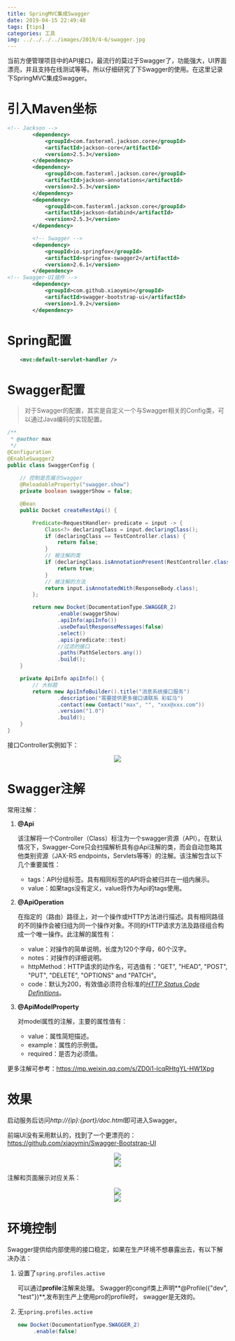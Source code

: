 ```yaml
---
title: SpringMVC集成Swagger
date: 2019-04-15 22:49:48
tags: [tips]
categories: 工具
img: ../../../../images/2019/4-6/swagger.jpg
---
```


当前方便管理项目中的API接口，最流行的莫过于Swagger了，功能强大，UI界面漂亮，并且支持在线测试等等。所以仔细研究了下Swagger的使用。在这里记录下SpringMVC集成Swagger。<!-- more -->

# 引入Maven坐标

```xml
<!-- Jackson -->
        <dependency>
            <groupId>com.fasterxml.jackson.core</groupId>
            <artifactId>jackson-core</artifactId>
            <version>2.5.3</version>
        </dependency>
        <dependency>
            <groupId>com.fasterxml.jackson.core</groupId>
            <artifactId>jackson-annotations</artifactId>
            <version>2.5.3</version>
        </dependency>
        <dependency>
            <groupId>com.fasterxml.jackson.core</groupId>
            <artifactId>jackson-databind</artifactId>
            <version>2.5.3</version>
        </dependency>

        <!-- Swagger -->
        <dependency>
            <groupId>io.springfox</groupId>
            <artifactId>springfox-swagger2</artifactId>
            <version>2.6.1</version>
        </dependency>
<!-- Swagger-UI插件 -->
        <dependency>
            <groupId>com.github.xiaoymin</groupId>
            <artifactId>swagger-bootstrap-ui</artifactId>
            <version>1.9.2</version>
        </dependency>
```

# Spring配置

```xml
    <mvc:default-servlet-handler />
```

# Swagger配置

> 对于Swagger的配置，其实是自定义一个与Swagger相关的Config类，可以通过Java编码的实现配置。

```java
/**
 * @author max
 */
@Configuration
@EnableSwagger2
public class SwaggerConfig {
		
  	// 控制是否展示Swagger
    @ReloadableProperty("swagger.show")
    private boolean swaggerShow = false;

    @Bean
    public Docket createRestApi() {

        Predicate<RequestHandler> predicate = input -> {
            Class<?> declaringClass = input.declaringClass();
            if (declaringClass == TestController.class) {
                return false;
            }
            // 被注解的类
            if (declaringClass.isAnnotationPresent(RestController.class)) {
                return true;
            }
            // 被注解的方法
            return input.isAnnotatedWith(ResponseBody.class);
        };

        return new Docket(DocumentationType.SWAGGER_2)
                .enable(swaggerShow)
                .apiInfo(apiInfo())
                .useDefaultResponseMessages(false)
                .select()
                .apis(predicate::test)
                //过滤的接口
                .paths(PathSelectors.any())
                .build();
    }

    private ApiInfo apiInfo() {
        // 大标题
        return new ApiInfoBuilder().title("消息系统接口服务")
                .description("需要提供更多接口请联系 彩虹马")
                .contact(new Contact("max", "", "xxx@xxx.com"))
                .version("1.0")
                .build();
    }
}
```

接口Controller实例如下：

<div align=center><img src="../../../../images/2019/4-6/swagger-1.png" algin="center"/></div>

# Swagger注解

常用注解：

1. **@Api**

   该注解将一个Controller（Class）标注为一个swagger资源（API）。在默认情况下，Swagger-Core只会扫描解析具有@Api注解的类，而会自动忽略其他类别资源（JAX-RS endpoints，Servlets等等）的注解。该注解包含以下几个重要属性：

   - tags：API分组标签。具有相同标签的API将会被归并在一组内展示。
   - value：如果tags没有定义，value将作为Api的tags使用。

2. **@ApiOperation**

   在指定的（路由）路径上，对一个操作或HTTP方法进行描述。具有相同路径的不同操作会被归组为同一个操作对象。不同的HTTP请求方法及路径组合构成一个唯一操作。此注解的属性有：

   - value：对操作的简单说明，长度为120个字母，60个汉字。
   - notes：对操作的详细说明。
   - httpMethod：HTTP请求的动作名，可选值有："GET", "HEAD", "POST", "PUT", "DELETE", "OPTIONS" and "PATCH"。
   - code：默认为200，有效值必须符合标准的[*HTTP Status Code Definitions*](https://link.jianshu.com?t=http://www.w3.org/Protocols/rfc2616/rfc2616-sec10.html)。

3. **@ApiModelProperty**

   对model属性的注解，主要的属性值有：

   - value：属性简短描述。
   - example：属性的示例值。
   - required：是否为必须值。

更多注解可参考：<https://mp.weixin.qq.com/s/ZD0i1-lcqRHtgYL-HW1Xpg>

# 效果

启动服务后访问*http://{ip}:{port}/doc.html*即可进入Swagger。

前端UI没有采用默认的，找到了一个更漂亮的：<https://github.com/xiaoymin/Swagger-Bootstrap-UI>

<div align=center><img src="../../../../images/2019/4-6/swagger-2.png" algin="center"/></div>

<div align=center><img src="../../../../images/2019/4-6/swagger-3.png" algin="center"/></div>

注解和页面展示对应关系：

<div align=center><img src="../../../../images/2019/4-6/swagger-5.jpg" algin="center"/></div>

<div align=center><img src="../../../../images/2019/4-6/swagger-4.png" algin="center"/></div>

# 环境控制

Swagger提供给内部使用的接口稳定，如果在生产环境不想暴露出去，有以下解决办法：

1. 设置了`spring.profiles.active`

   可以通过**profile**注解来处理。 Swagger的congif类上声明**@Profile({"dev", "test"})**,发布到生产上使用pro的profile时， swagger是无效的。

2. 无`spring.profiles.active`

   ```java
   new Docket(DocumentationType.SWAGGER_2)
     	.enable(false)
   ```